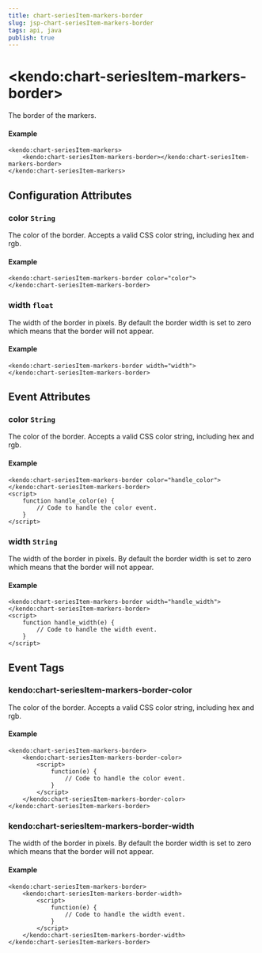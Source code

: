 ```yaml
---
title: chart-seriesItem-markers-border
slug: jsp-chart-seriesItem-markers-border
tags: api, java
publish: true
---
```


# \<kendo:chart-seriesItem-markers-border\>

The border of the markers.

#### Example
    <kendo:chart-seriesItem-markers>
        <kendo:chart-seriesItem-markers-border></kendo:chart-seriesItem-markers-border>
    </kendo:chart-seriesItem-markers>

## Configuration Attributes

### color `String`

The color of the border. Accepts a valid CSS color string, including hex and rgb.

#### Example
    <kendo:chart-seriesItem-markers-border color="color">
    </kendo:chart-seriesItem-markers-border>

### width `float`

The width of the border in pixels. By default the border width is set to zero which means that the border will not appear.

#### Example
    <kendo:chart-seriesItem-markers-border width="width">
    </kendo:chart-seriesItem-markers-border>


## Event Attributes

### color `String`

The color of the border. Accepts a valid CSS color string, including hex and rgb.


#### Example
    <kendo:chart-seriesItem-markers-border color="handle_color">
    </kendo:chart-seriesItem-markers-border>
    <script>
        function handle_color(e) {
            // Code to handle the color event.
        }
    </script>

### width `String`

The width of the border in pixels. By default the border width is set to zero which means that the border will not appear.


#### Example
    <kendo:chart-seriesItem-markers-border width="handle_width">
    </kendo:chart-seriesItem-markers-border>
    <script>
        function handle_width(e) {
            // Code to handle the width event.
        }
    </script>

## Event Tags

### kendo:chart-seriesItem-markers-border-color

The color of the border. Accepts a valid CSS color string, including hex and rgb.


#### Example
    <kendo:chart-seriesItem-markers-border>
        <kendo:chart-seriesItem-markers-border-color>
            <script>
                function(e) {
                    // Code to handle the color event.
                }
            </script>
        </kendo:chart-seriesItem-markers-border-color>
    </kendo:chart-seriesItem-markers-border>

### kendo:chart-seriesItem-markers-border-width

The width of the border in pixels. By default the border width is set to zero which means that the border will not appear.


#### Example
    <kendo:chart-seriesItem-markers-border>
        <kendo:chart-seriesItem-markers-border-width>
            <script>
                function(e) {
                    // Code to handle the width event.
                }
            </script>
        </kendo:chart-seriesItem-markers-border-width>
    </kendo:chart-seriesItem-markers-border>


